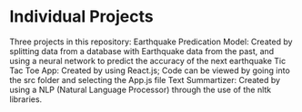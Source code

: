 # Individual Projects
 
Three projects in this repository: 
Earthquake Predication Model: Created by splitting data from a database with Earthquake data from the past, and using a neural network to predict the accuracy of the next earthquake
Tic Tac Toe App: Created by using React.js; Code can be viewed by going into the src folder and selecting the App.js file
Text Summartizer: Created by using a NLP (Natural Language Processor) through the use of the nltk libraries.
